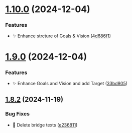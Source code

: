 # [1.10.0](https://github.com/zhumeisongsong/cv/compare/v1.9.0...v1.10.0) (2024-12-04)


### Features

* ✨ Enhance strcture of Goals & Vision ([4d686f1](https://github.com/zhumeisongsong/cv/commit/4d686f15da3f694ee8111acbe0493654af830a53))

# [1.9.0](https://github.com/zhumeisongsong/cv/compare/v1.8.2...v1.9.0) (2024-12-04)


### Features

* ✨ Enhance Goals and Vision and add Target ([33bd805](https://github.com/zhumeisongsong/cv/commit/33bd8051b52079876d49b5d7473b70473f6e2c35))

## [1.8.2](https://github.com/zhumeisongsong/cv/compare/v1.8.1...v1.8.2) (2024-11-19)


### Bug Fixes

* 🐛 Delete bridge texts ([e236811](https://github.com/zhumeisongsong/cv/commit/e23681107791c5ea99e1a73f9c96ff6b99ac83a7))
